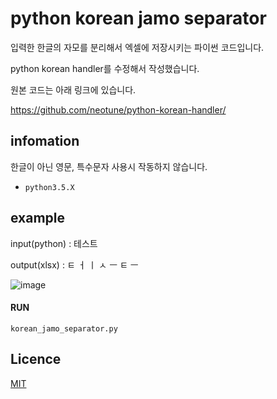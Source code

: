 # python korean jamo separator
입력한 한글의 자모를 분리해서 엑셀에 저장시키는 파이썬 코드입니다.

python korean handler를 수정해서 작성했습니다.

원본 코드는 아래 링크에 있습니다.

https://github.com/neotune/python-korean-handler/

## infomation

한글이 아닌 영문, 특수문자 사용시 작동하지 않습니다.


* `python3.5.X`

## example

input(python) : 테스트

output(xlsx) : ㅌ	ㅓ	ㅣ	ㅅ	ㅡ	ㅌ	ㅡ

![image](https://user-images.githubusercontent.com/65499218/221481224-ab7abece-690d-4731-a527-dab1cde08d91.png)


#### RUN

```console
korean_jamo_separator.py
```

## Licence

[MIT](http://opensource.org/licenses/MIT)
